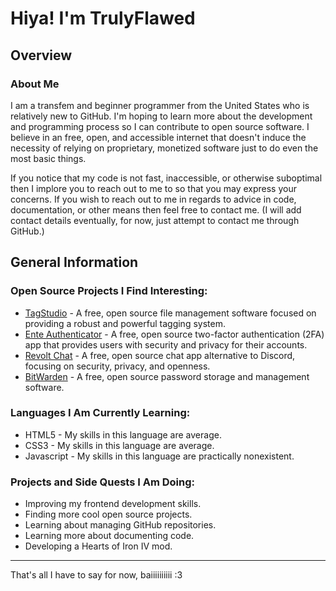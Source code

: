 # Hiya! I'm TrulyFlawed

## Overview

### About Me
I am a transfem and beginner programmer from the United States who is relatively new to GitHub. I'm hoping to learn more about the development and programming process so I can contribute to open source software. I believe in an free, open, and accessible internet that doesn't induce the necessity of relying on proprietary, monetized software just to do even the most basic things.

If you notice that my code is not fast, inaccessible, or otherwise suboptimal then I implore you to reach out to me to so that you may express your concerns. If you wish to reach out to me in regards to advice in code, documentation, or other means then feel free to contact me. (I will add contact details eventually, for now, just attempt to contact me through GitHub.)

## General Information
### Open Source Projects I Find Interesting:
- [TagStudio](https://github.com/TagStudioDev/TagStudio) - A free, open source file management software focused on providing a robust and powerful tagging system.
- [Ente Authenticator](https://github.com/ente-io/ente) - A free, open source two-factor authentication (2FA) app that provides users with security and privacy for their accounts.
- [Revolt Chat](https://github.com/revoltchat) - A free, open source chat app alternative to Discord, focusing on security, privacy, and openness.
- [BitWarden](https://github.com/bitwarden) - A free, open source password storage and management software.

### Languages I Am Currently Learning:
- HTML5 - My skills in this language are average.
- CSS3 - My skills in this language are average.
- Javascript - My skills in this language are practically nonexistent.

### Projects and Side Quests I Am Doing:
- Improving my frontend development skills.
- Finding more cool open source projects.
- Learning about managing GitHub repositories.
- Learning more about documenting code.
- Developing a Hearts of Iron IV mod.

---

That's all I have to say for now, baiiiiiiiiii :3
